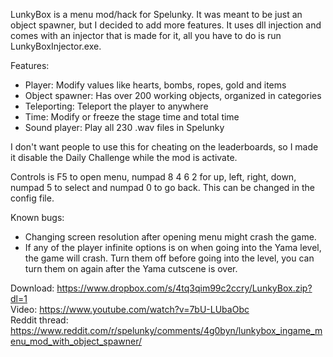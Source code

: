 LunkyBox is a menu mod/hack for Spelunky. It was meant to be just an object spawner, but I decided to add more features.
It uses dll injection and comes with an injector that is made for it, all you have to do is run LunkyBoxInjector.exe.

Features:
- Player: Modify values like hearts, bombs, ropes, gold and items
- Object spawner: Has over 200 working objects, organized in categories
- Teleporting: Teleport the player to anywhere
- Time: Modify or freeze the stage time and total time
- Sound player: Play all 230 .wav files in Spelunky

I don't want people to use this for cheating on the leaderboards, so I made it disable the Daily Challenge while the mod is activate.

Controls is F5 to open menu, numpad 8 4 6 2 for up, left, right, down, numpad 5 to select and numpad 0 to go back. This can be changed in the config file.

Known bugs:
- Changing screen resolution after opening menu might crash the game.
- If any of the player infinite options is on when going into the Yama level, the game will crash. Turn them off before going into the level, you can turn them on again after the Yama cutscene is over.

Download: https://www.dropbox.com/s/4tq3qim99c2ccry/LunkyBox.zip?dl=1  
Video: https://www.youtube.com/watch?v=7bU-LUbaObc  
Reddit thread: https://www.reddit.com/r/spelunky/comments/4g0byn/lunkybox_ingame_menu_mod_with_object_spawner/  
